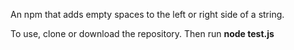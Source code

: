 An npm that adds empty spaces to the left or right side of a string.

To use, clone or download the repository.  Then run
  **node test.js**
